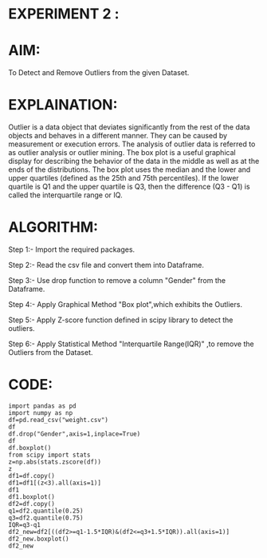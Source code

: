  # EXPERIMENT 2 :

# AIM:
To Detect and Remove Outliers from the given Dataset.

# EXPLAINATION:
Outlier is a data object that deviates significantly from the rest of the data objects and behaves in a different manner. They can be caused by measurement or execution errors. The analysis of outlier data is referred to as outlier analysis or outlier mining. The box plot is a useful graphical display for describing the behavior of the data in the middle as well as at the ends of the distributions. The box plot uses the median and the lower and upper quartiles (defined as the 25th and 75th percentiles). If the lower quartile is Q1 and the upper quartile is Q3, then the difference (Q3 - Q1) is called the interquartile range or IQ.

# ALGORITHM:
Step 1:-
Import the required packages.

Step 2:-
Read the csv file and convert them into Dataframe.

Step 3:-
Use drop function to remove a column "Gender" from the Dataframe.

Step 4:-
Apply Graphical Method "Box plot",which exhibits the Outliers.

Step 5:-
Apply Z-score function defined in scipy library to detect the outliers.

Step 6:-
Apply Statistical Method "Interquartile Range(IQR)" ,to remove the Outliers from the Dataset.

# CODE:
~~~
import pandas as pd
import numpy as np
df=pd.read_csv("weight.csv")
df
df.drop("Gender",axis=1,inplace=True)
df
df.boxplot()
from scipy import stats
z=np.abs(stats.zscore(df))
z
df1=df.copy()
df1=df1[(z<3).all(axis=1)]
df1
df1.boxplot()
df2=df.copy()
q1=df2.quantile(0.25)
q3=df2.quantile(0.75)
IQR=q3-q1
df2_new=df2[((df2>=q1-1.5*IQR)&(df2<=q3+1.5*IQR)).all(axis=1)]
df2_new.boxplot()
df2_new


